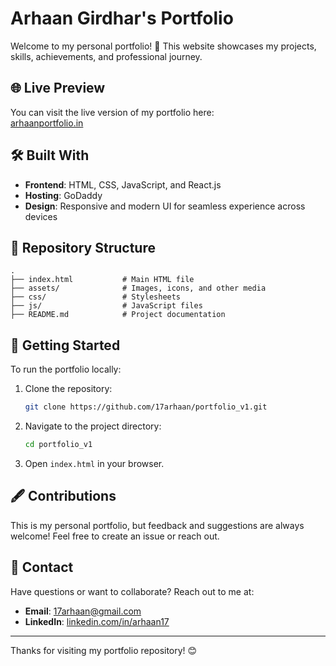 
# Arhaan Girdhar's Portfolio

Welcome to my personal portfolio! 🌟 This website showcases my projects, skills, achievements, and professional journey.

## 🌐 Live Preview
You can visit the live version of my portfolio here:  
[arhaanportfolio.in](https://arhaanportfolio.in)

## 🛠️ Built With
- **Frontend**: HTML, CSS, JavaScript, and React.js
- **Hosting**: GoDaddy
- **Design**: Responsive and modern UI for seamless experience across devices

## 📂 Repository Structure
```plaintext
.
├── index.html           # Main HTML file
├── assets/              # Images, icons, and other media
├── css/                 # Stylesheets
├── js/                  # JavaScript files
├── README.md            # Project documentation
```

## 🚀 Getting Started
To run the portfolio locally:
1. Clone the repository:
   ```bash
   git clone https://github.com/17arhaan/portfolio_v1.git
   ```
2. Navigate to the project directory:
   ```bash
   cd portfolio_v1
   ```
3. Open `index.html` in your browser.

## 🖋️ Contributions
This is my personal portfolio, but feedback and suggestions are always welcome! Feel free to create an issue or reach out.

## 📧 Contact
Have questions or want to collaborate? Reach out to me at:
- **Email**: [17arhaan@gmail.com](mailto:17arhaan@gmail.com)
- **LinkedIn**: [linkedin.com/in/arhaan17](https://linkedin.com/in/arhaan17)

---

Thanks for visiting my portfolio repository! 😊
